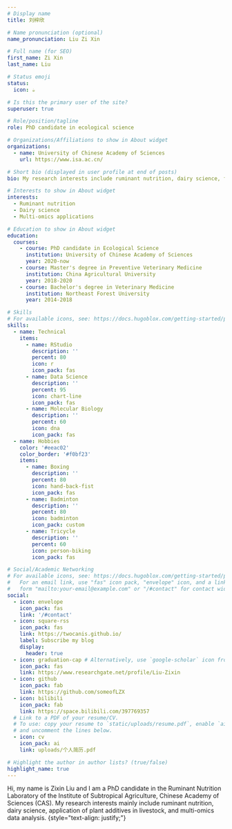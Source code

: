 ```yaml
---
# Display name
title: 刘梓欣

# Name pronunciation (optional)
name_pronunciation: Liu Zi Xin

# Full name (for SEO)
first_name: Zi Xin
last_name: Liu

# Status emoji
status:
  icon: ☕️

# Is this the primary user of the site?
superuser: true

# Role/position/tagline
role: PhD candidate in ecological science

# Organizations/Affiliations to show in About widget
organizations:
  - name: University of Chinese Academy of Sciences
    url: https://www.isa.ac.cn/

# Short bio (displayed in user profile at end of posts)
bio: My research interests include ruminant nutrition, dairy science, feed additives, and multi-omics applications.

# Interests to show in About widget
interests:
  - Ruminant nutrition
  - Dairy science
  - Multi-omics applications

# Education to show in About widget
education:
  courses:
    - course: PhD candidate in Ecological Science
      institution: University of Chinese Academy of Sciences
      year: 2020-now
    - course: Master's degree in Preventive Veterinary Medicine
      institution: China Agricultural University
      year: 2018-2020
    - course: Bachelor's degree in Veterinary Medicine
      institution: Northeast Forest University
      year: 2014-2018

# Skills
# For available icons, see: https://docs.hugoblox.com/getting-started/page-builder/#icons
skills:
  - name: Technical
    items:
      - name: RStudio
        description: ''
        percent: 80
        icon: r
        icon_pack: fas
      - name: Data Science
        description: ''
        percent: 95
        icon: chart-line
        icon_pack: fas
      - name: Molecular Biology
        description: ''
        percent: 60
        icon: dna
        icon_pack: fas
  - name: Hobbies
    color: '#eeac02'
    color_border: '#f0bf23'
    items:
      - name: Boxing
        description: ''
        percent: 80
        icon: hand-back-fist
        icon_pack: fas
      - name: Badminton
        description: ''
        percent: 80
        icon: badminton
        icon_pack: custom
      - name: Tricycle
        description: ''
        percent: 60
        icon: person-biking
        icon_pack: fas

# Social/Academic Networking
# For available icons, see: https://docs.hugoblox.com/getting-started/page-builder/#icons
#   For an email link, use "fas" icon pack, "envelope" icon, and a link in the
#   form "mailto:your-email@example.com" or "/#contact" for contact widget.
social:
  - icon: envelope
    icon_pack: fas
    link: '/#contact'
  - icon: square-rss
    icon_pack: fas
    link: https://twocanis.github.io/
    label: Subscribe my blog
    display:
      header: true
  - icon: graduation-cap # Alternatively, use `google-scholar` icon from `ai` icon pack
    icon_pack: fas
    link: https://www.researchgate.net/profile/Liu-Zixin
  - icon: github
    icon_pack: fab
    link: https://github.com/someofLZX
  - icon: bilibili
    icon_pack: fab
    link: https://space.bilibili.com/397769357
  # Link to a PDF of your resume/CV.
  # To use: copy your resume to `static/uploads/resume.pdf`, enable `ai` icons in `params.yaml`,
  # and uncomment the lines below.
  - icon: cv
    icon_pack: ai
    link: uploads/个人简历.pdf

# Highlight the author in author lists? (true/false)
highlight_name: true
---
```


Hi, my name is Zixin Liu and I am a PhD candidate in the Ruminant Nutrition Laboratory of the Institute of Subtropical Agriculture, Chinese Academy of Sciences (CAS). My research interests mainly include ruminant nutrition, dairy science, application of plant additives in livestock, and multi-omics data analysis.
{style="text-align: justify;"}

